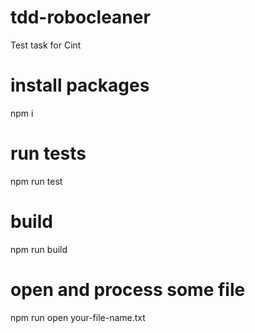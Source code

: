 # tdd-robocleaner
Test task for Cint

# install packages
npm i

# run tests
npm run test

# build
npm run build

# open and process some file
npm run open your-file-name.txt
